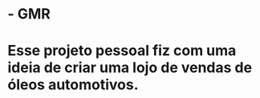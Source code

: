 # - GMR

# Esse projeto pessoal fiz com uma ideia de criar uma lojo de vendas de óleos automotivos.
